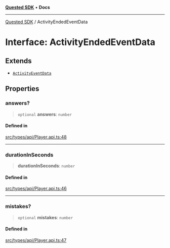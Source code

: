 [**Quested SDK**](../README.md) • **Docs**

***

[Quested SDK](../README.md) / ActivityEndedEventData

# Interface: ActivityEndedEventData

## Extends

- [`ActivityEventData`](ActivityEventData.md)

## Properties

### answers?

> `optional` **answers**: `number`

#### Defined in

[src/types/api/Player.api.ts:48](https://github.com/Quested-io/QuestedSDK/blob/d387b089096cdc48cdbe8bba3fb1568d263c8322/src/types/api/Player.api.ts#L48)

***

### durationInSeconds

> **durationInSeconds**: `number`

#### Defined in

[src/types/api/Player.api.ts:46](https://github.com/Quested-io/QuestedSDK/blob/d387b089096cdc48cdbe8bba3fb1568d263c8322/src/types/api/Player.api.ts#L46)

***

### mistakes?

> `optional` **mistakes**: `number`

#### Defined in

[src/types/api/Player.api.ts:47](https://github.com/Quested-io/QuestedSDK/blob/d387b089096cdc48cdbe8bba3fb1568d263c8322/src/types/api/Player.api.ts#L47)
